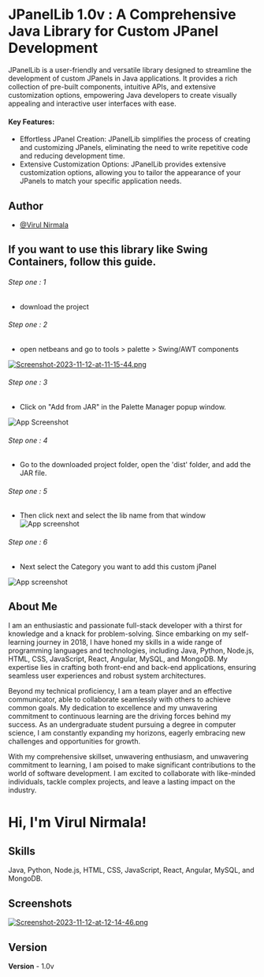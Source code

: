 
# JPanelLib 1.0v : A Comprehensive Java Library for Custom JPanel Development



JPanelLib is a user-friendly and versatile library designed to streamline the development of custom JPanels in Java applications. It provides a rich collection of pre-built components, intuitive APIs, and extensive customization options, empowering Java developers to create visually appealing and interactive user interfaces with ease.

#### Key Features:

- Effortless JPanel Creation: JPanelLib simplifies the process of creating and customizing JPanels, eliminating the need to write repetitive code and reducing development time.
- Extensive Customization Options: JPanelLib provides extensive customization options, allowing you to tailor the appearance of your JPanels to match your specific application needs.



## Author

- [@Virul Nirmala](https://www.github.com/iamvirul)


## If you want to use this library like Swing Containers, follow this guide.

###### Step one : 1

- download the project 

###### Step one : 2

- open netbeans and go to tools > palette > Swing/AWT components

[![Screenshot-2023-11-12-at-11-15-44.png](https://i.postimg.cc/zf2CFDtc/Screenshot-2023-11-12-at-11-15-44.png)](https://postimg.cc/94TwW2jd)

###### Step one : 3

- Click on "Add from JAR" in the Palette Manager popup window.

![App Screenshot](https://lh3.googleusercontent.com/pw/ADCreHe0Zum5CgsOZd5TJUQMUHYrj2F6T3hVr0d4EcNBBXLZyH5DBGvNSEJ0w68aCzBlIPieYkGUJrI1lm0Ozdq4HXETe_w5v45cZW1h2qzZJ9HGc1ZUoA5VDrpJaaDTx_aTVI7mQNONGGNpTEqYGcEYMBfWzxamuIHnPceovpYikNHWbaEphkvj45GIHpfg2J7vCra08T5AH0qjPgskVJKnZtbreLqCbtJ4Wr0iildkXtM7A86kk_E59gkc3o32tubqi7T0Pp_XC8T5RF4B0KQZw9kQS4W4bsmDPl1PaoAPt-Qb4UypurQaty_LoItZBZnA4OI-YejUy8_NFrNltfy-Hy5aRtQBOa5cqTIPCaPSmXYNCkEsGm4wwGAQtypWxqwra7ihxvnkEqltg_hepcAUbnDrX3VNLhMwExxSN12AGU6scI3FBQoJGC_oYdsvQgzMNCC8ZtxtMRdwOzjEwrWD-vZ9IdlMnIRPW6YeXnTyjrbLS8nBkY9QUiqZK4X5jB4J_kXFI6JGFeXPdceQ2xTMjY9-KZtPslCAaBXQlUA1xUskWeB231iM4VSxXBGIXIpwPs5cx73oi0ORfcIl_ZUC4O0LIsqonAxIsOZoXaAQ2qo7nRHoDkwlJIPM2_9Xj-bPT4sFkvXPa7Psn1icByPlzvS9cwXDfJEUIzKMNtnEJ3O8hlERcOZ1aZrFpAmXQ7R_zdT1v8jsuf4qGR2H15l4-g5RsPWR9RVw7rxO49Nas7KUo_z9WhJNl3xEoqKHMd6dErGE-B_DdcHAOeIDvwYn9sdXxMejcbrzOsh1b9V3ysnY24uucY9ie02leV0eP5BoFdL8VJgcHzEUEOWbyVdyMhpSDRhqHCs6ifZfKzPPT-ueQTfkNHGuxN5ARTH5F7ldwXnoMUt5hqJwr_9NhcRVHDD6cMk=w572-h575-s-no-gm?authuser=0)

###### Step one : 4

- Go to the downloaded project folder, open the 'dist' folder, and add the JAR file.

###### Step one : 5

- Then click next and select the lib name from that window
![App screenshot](https://lh3.googleusercontent.com/pw/ADCreHdgXwT6VP6okIyL3vj29xBc1qdAMEp6gKe7N2Eis4vxlIrYli-UyUSkO3vH_QDHT_7W5DmkgHj5YpBrmX3QVtn2FW7iDcP8gS8Y3Wx6WFXS9q2lOKZ3m5GOEwyvGk_5sjecieS42Wd9A7ekEzTSIoFTwCZGY_oYmpW7sNf5DUGSGXT0VN0xx0XiI1DHkWKkVOaVnvd9xkkoJTz1piplncnlr-nsGylshyDh_UhK7Mz8WUs5w-lnghDV29Nxi30mj2hzc_ANKzcXu2PNFDRn9bAaQluhS-FPfby_tqFk-6pbaer8vG-ZXdR2xnQU9SGeRYrdaf89OlwJQ6ux4XMq0_5sBKqhGTIBJNVNASbUzZiiRdQa-3iI_Nu2fpLqkp9t-Apjvx0s8Vg3-aeZhLP-oeDLqZc9yr5DozeafEUvT30lM4f8OKXHDO2eX0EmNeEOVMAM1NFfxvuXSfpH6nMAYpYwSLRdWywtE2k1mxQray2JcOJ0xpkn6TCLrnk-GH7j6UMMLG75S7t2s3MAvc-6YWkkGWgfBAdBbwaWitYYqbHcizZGtIW5LAmfijCLShEUvxqT17UgnNvxO5obiFCdUNBKfuZFPWvznu5_9NtDWLkrWZ1nrBQDdBt0colu-UM5A6TdxoGonn_K-Qb0Yq1Swj-E9Ip23c_rRRmMEGSQYDPQUaVLAkz4bGsPDLDZDJ2PVpzHucL8Ee2hSN8nhE6j9x_Xaetr7qHbD1Xu3m3grXIe2ncKY_WLAsivRsAVPC0K1h_wB0iY9YPBLxERpfXTWqEDBz_s0UC1KXrS8e8HqlYRLgeUIpkCmGjOCF_N7fYOqFKPjqZd7iZXP24tTqgDCzcLPuVulfI-zGqW2Se4mwcsF4gQQtHKiKN3-7vJS0NpbpnKY_yTg8-jmpmCVQTL_C378NA=w833-h593-s-no-gm?authuser=0)

###### Step one : 6

- Next select the Category you want to add this custom jPanel

![App screenshot](https://lh3.googleusercontent.com/pw/ADCreHfSGatFIoj1LN_FgWUMSlkBGrgfBesw5rvIVvqg2oQQO9fMlNyT82KCl4OWu46L185zsL-wgIOm5BGlg1K0Y8UYXDsqVLQ32j3LMp7aHI-pXRR1DK1-PS28nJHBbv3c2gGpsh0wz8c9DzFP0PbBGBU6UBJdRLGnd50Dev3l9gKS3iDVAh5iw-Ie2OkAMX3kI_5HXX7HtRovDrWLUcGlQAuXz2pooS2SaGGWFKpMOmt1aWHAR0OKnLSH_KPSLyLLrTeztaHV7JIaHFbTiGvLf4MkglwZRs389U03quX5wkVn-nzWm_vyXP7AmWD0AodQzkVwNXoNUvmncWfkWXqU4ZqbdcIGDOnw49K9x6hBWKulePQx4JCQ3z6nMWmDRLphL5D4RhzH2Q_jrZvjp8BJI8fWpybTC0ZzWb3s0JZe2Y8vZdjNYhQpkWef9Dx8Mf_Vhdx_F4i5vntoWoae4Hrae4offwWM0NsUXurb2aPP78sevKbYKDlN_NugnTRMU8BbFD-Ktdo7HN_KVAs8hNOAuma3AcRx6fLgsKyGwV7ivmzyRs1hse4GFiE2u1H8tk8XL-KkWpzLShE1u7fZBtMbXLwqHNbtrNQWFjdAkooDWMXFynONhrS-OVVok503zFn1MJ_qzB4ahhxxpMrAmb-dKANpYS1BA6mVR45pcan7-IzhGmZmYpH-yDq7wlJeZ0LXPx0_5RCjPn0Vj9yE3Y0Vbw2l645HWOb-98bwlNiBkNijYcHgF5HLrWv8K4qVEEQUk-NStiH1q1chliqQ0mfzgTZxyQiBrlI8irYsj5j-7z0M12pHLLSpAJUIqmo5K77faKtOC8XEWFt7B427Pq_Q194u4ch0R-jANATZqwBqhQGJceDR6AsPxMAwz1iE9c5WuAefpj1LOYH5cKG-6v1-vccwV1Q=w833-h593-s-no-gm?authuser=0)
##  About Me
I am an enthusiastic and passionate full-stack developer with a thirst for knowledge and a knack for problem-solving. Since embarking on my self-learning journey in 2018, I have honed my skills in a wide range of programming languages and technologies, including Java, Python, Node.js, HTML, CSS, JavaScript, React, Angular, MySQL, and MongoDB. My expertise lies in crafting both front-end and back-end applications, ensuring seamless user experiences and robust system architectures.

Beyond my technical proficiency, I am a team player and an effective communicator, able to collaborate seamlessly with others to achieve common goals. My dedication to excellence and my unwavering commitment to continuous learning are the driving forces behind my success. As an undergraduate student pursuing a degree in computer science, I am constantly expanding my horizons, eagerly embracing new challenges and opportunities for growth.

With my comprehensive skillset, unwavering enthusiasm, and unwavering commitment to learning, I am poised to make significant contributions to the world of software development. I am excited to collaborate with like-minded individuals, tackle complex projects, and leave a lasting impact on the industry.




# Hi, I'm Virul Nirmala! 


##  Skills
Java, Python, Node.js, HTML, CSS, JavaScript, React, Angular, MySQL, and MongoDB.


## Screenshots

[![Screenshot-2023-11-12-at-12-14-46.png](https://i.postimg.cc/wB2m047b/Screenshot-2023-11-12-at-12-14-46.png)](https://postimg.cc/yJJxNPhF)

## Version

**Version** - 1.0v

